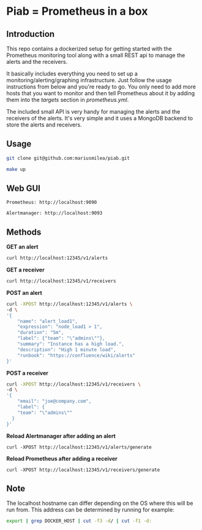 # Piab = Prometheus in a box

## Introduction

This repo contains a dockerized setup for getting started with the Prometheus monitoring tool along with a small REST api to manage the alerts and the receivers.

It basically includes everything you need to set up a monitoring/alerting/graphing infrastructure.
Just follow the usage instructions from below and you're ready to go. You only need to add more hosts that you want to monitor and then tell Prometheus about it by adding them into the *targets* section in *prometheus.yml*.

The included small API is very handy for managing the alerts and the receivers of the alerts. It's very simple and it uses a MongoDB backend to store the alerts and receivers.

## Usage

```bash
git clone git@github.com:mariusmilea/piab.git 

make up
```

## Web GUI

```
Prometheus: http://localhost:9090

Alertmanager: http://localhost:9093
```

## Methods

**GET an alert**
```bash
curl http://localhost:12345/v1/alerts
```
**GET a receiver**
```bash
curl http://localhost:12345/v1/receivers
```
**POST an alert**
```bash
curl -XPOST http://localhost:12345/v1/alerts \
-d \
'{
    "name": "alert_load1",
    "expression": "node_load1 > 1",
    "duration": "5m",
    "label": {"team": "\"admins\""},
    "summary": "Instance has a high load.",
    "description": "High 1 minute load",
    "runbook": "https://confluence/wiki/alerts"
}'
```
**POST a receiver**
```bash
curl -XPOST http://localhost:12345/v1/receivers \
-d \
'{
	"email": "joe@company.com",
	"label": {
	"team": "\"admins\""
  }
}' 
```
**Reload Alertmanager after adding an alert**
```
curl -XPOST http://localhost:12345/v1/alerts/generate
```
**Reload Prometheus after adding a receiver**
```
curl -XPOST http://localhost:12345/v1/receivers/generate
```

## Note

The localhost hostname can differ depending on the OS where this will be run from.
This address can be determined by running for example:

```bash
export | grep DOCKER_HOST | cut -f3 -d/ | cut -f1 -d:
```
